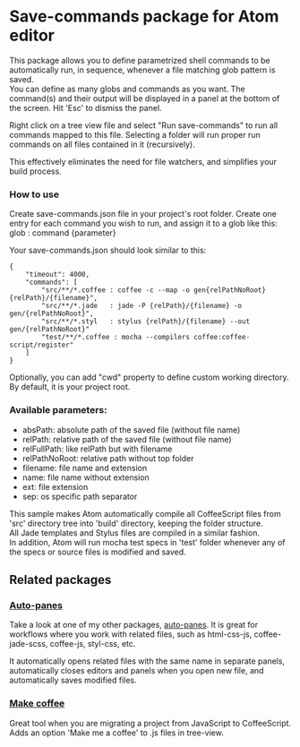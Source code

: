 # Save-commands package for Atom editor

This package allows you to define parametrized shell commands
to be automatically run, in sequence, whenever a file matching glob pattern is saved.  
You can define as many globs and commands as you want.
The command(s) and their output will be displayed in a panel at the bottom of the screen. Hit 'Esc' to dismiss the panel.

Right click on a tree view file and select "Run save-commands" to run all commands mapped to this file. Selecting a folder will run proper run commands on all files contained in it (recursively).

This effectively eliminates the need for file watchers, and simplifies your build process.

### How to use

Create save-commands.json file in your project's root folder.
Create one entry for each command you wish to run, and assign it to a glob like this:  
glob : command {parameter}

Your save-commands.json should look similar to this:
```
{
	"timeout": 4000,
	"commands": [
		"src/**/*.coffee : coffee -c --map -o gen{relPathNoRoot} {relPath}/{filename}",
		"src/**/*.jade   : jade -P {relPath}/{filename} -o gen/{relPathNoRoot}",
		"src/**/*.styl   : stylus {relPath}/{filename} --out gen/{relPathNoRoot}"
		"test/**/*.coffee : mocha --compilers coffee:coffee-script/register"
	]
}
```

Optionally, you can add "cwd" property to define custom working directory. By default, it is your project root.

### Available parameters:  
- absPath: absolute path of the saved file (without file name)  
- relPath: relative path of the saved file (without file name)  
- relFullPath: like relPath but with filename
- relPathNoRoot: relative path without top folder  
- filename: file name and extension  
- name: file name without extension  
- ext: file extension  
- sep: os specific path separator



This sample makes Atom automatically compile all CoffeeScript
files from 'src' directory tree into 'build' directory, keeping the folder structure.  
All Jade templates and Stylus files are compiled in a similar fashion.  
In addition, Atom will run mocha test specs in 'test' folder whenever any of the specs or source files is modified and saved.

## Related packages

### [Auto-panes](https://github.com/JsonHunt/atom-auto-panes)

Take a look at one of my other packages, [auto-panes](https://github.com/JsonHunt/atom-auto-panes).
It is great for workflows where you work with related files, such as html-css-js, coffee-jade-scss, coffee-js, styl-css, etc.

It automatically opens related files with the same name in separate panels, automatically closes editors and panels when you open new file, and automatically saves modified files.

### [Make coffee](https://github.com/JsonHunt/make-coffee)

Great tool when you are migrating a project from JavaScript to CoffeeScript. Adds an option 'Make me a coffee' to .js files in tree-view.
